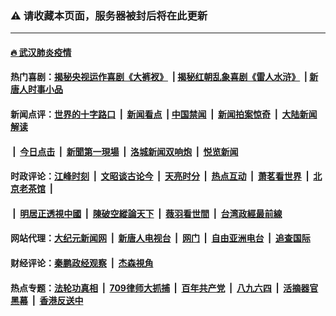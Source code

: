 ### ⚠️ 请收藏本页面，服务器被封后将在此更新

---

#### [🔥 武汉肺炎疫情](http://142.93.24.235:10000/videos/corona/)

#### 热门喜剧：[揭秘央视运作喜剧《大裤衩》](http://142.93.24.235:10000/videos/res/big-shorts/) &nbsp;|&nbsp;[揭秘红朝乱象喜剧《雷人水浒》](http://142.93.24.235:10000/videos/res/OutlawsOfMarsh/) &nbsp;|&nbsp;[新唐人时事小品](http://142.93.24.235:10000/videos/res/comedy/)

#### 新闻点评：[世界的十字路口](http://167.99.104.166:81/tanghao/) &nbsp;|&nbsp; [新闻看点](http://167.99.104.166:81/news-insight/) &nbsp;|&nbsp;[中国禁闻](http://167.99.104.166:81/ntdtv-news/) &nbsp;|&nbsp; [新闻拍案惊奇](http://167.99.104.166:81/dayu/) &nbsp;|&nbsp; [大陆新闻解读](http://167.99.104.166:81/ntdtv-comedy/)
####   &nbsp;|&nbsp;  [今日点击](http://167.99.104.166:81/news-click/)  &nbsp;|&nbsp; [新聞第一現場](http://167.99.104.166:81/primary-scene/) &nbsp;|&nbsp; [洛城新闻双响炮](http://167.99.104.166:81/la-news/) &nbsp;|&nbsp; [悦览新闻](http://167.99.104.166:81/dingyue/)

#### 时政评论：[江峰时刻](http://167.99.104.166:81/today-in-history/) &nbsp;|&nbsp; [文昭谈古论今](http://167.99.104.166:81/wenzhao/) &nbsp;|&nbsp; [天亮时分](http://167.99.104.166:81/tianliang/) &nbsp;|&nbsp; [热点互动](http://167.99.104.166:81/ntdtv-rdhd/) &nbsp;|&nbsp; [萧茗看世界](http://167.99.104.166:81/simonegao/) &nbsp;|&nbsp; [北京老茶馆](http://167.99.104.166:81/teahouse/)  &nbsp;|&nbsp;  
####   &nbsp;|&nbsp;  [明居正透視中國](http://167.99.104.166:81/decoding-china/)  &nbsp;|&nbsp; [陳破空縱論天下](http://167.99.104.166:81/pokong/)  &nbsp;|&nbsp; [薇羽看世間](http://167.99.104.166:81/weiyu/)  &nbsp;|&nbsp; [台湾政經最前線](http://167.99.104.166:81/taiwan/)   

#### 网站代理：[大纪元新闻网](http://142.93.24.235:10080/gb/) &nbsp;|&nbsp; [新唐人电视台](http://142.93.24.235:8808/gb/) &nbsp;|&nbsp; [网门](http://142.93.24.235:11000/) &nbsp;|&nbsp; [自由亚洲电台](http://142.93.24.235:9800/mandarin/) &nbsp;|&nbsp; [追查国际](http://142.93.24.235:10010/)

#### 财经评论：[秦鹏政经观察](http://167.99.104.166:81/qinpeng/) &nbsp;|&nbsp; [杰森視角 ](http://167.99.104.166:81/jason/)

#### 热点专题：[法轮功真相](http://142.93.24.235:10000/videos/truth.html) &nbsp;|&nbsp; [709律师大抓捕](http://142.93.24.235:10000/videos/709/) &nbsp;|&nbsp; [百年共产党](http://142.93.24.235:10000/videos/ccp.html) &nbsp;|&nbsp; [八九六四](http://142.93.24.235:10000/videos/88/)  &nbsp;|&nbsp; [活摘器官黑幕](http://142.93.24.235:10000/videos/res/Organs/)  &nbsp;|&nbsp; [香港反送中](http://142.93.24.235:10000/videos/res/hk/) 

<img src='http://gfw-breaker.win/links.md' width='0px' height='0px'/>
